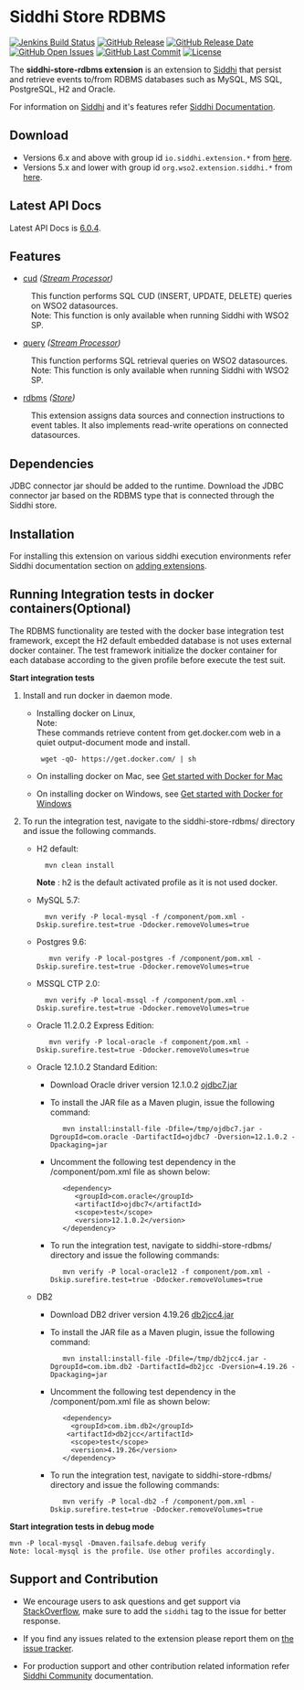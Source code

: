 Siddhi Store RDBMS
===================

  [![Jenkins Build Status](https://wso2.org/jenkins/job/siddhi/job/siddhi-store-rdbms/badge/icon)](https://wso2.org/jenkins/job/siddhi/job/siddhi-store-rdbms/)
  [![GitHub Release](https://img.shields.io/github/release/siddhi-io/siddhi-store-rdbms.svg)](https://github.com/siddhi-io/siddhi-store-rdbms/releases)
  [![GitHub Release Date](https://img.shields.io/github/release-date/siddhi-io/siddhi-store-rdbms.svg)](https://github.com/siddhi-io/siddhi-store-rdbms/releases)
  [![GitHub Open Issues](https://img.shields.io/github/issues-raw/siddhi-io/siddhi-store-rdbms.svg)](https://github.com/siddhi-io/siddhi-store-rdbms/issues)
  [![GitHub Last Commit](https://img.shields.io/github/last-commit/siddhi-io/siddhi-store-rdbms.svg)](https://github.com/siddhi-io/siddhi-store-rdbms/commits/master)
  [![License](https://img.shields.io/badge/License-Apache%202.0-blue.svg)](https://opensource.org/licenses/Apache-2.0)

The **siddhi-store-rdbms extension** is an extension to <a target="_blank" href="https://wso2.github.io/siddhi">Siddhi</a> that persist and retrieve events to/from RDBMS databases such as MySQL, MS SQL, PostgreSQL, H2 and Oracle.

For information on <a target="_blank" href="https://siddhi.io/">Siddhi</a> and it's features refer <a target="_blank" href="https://siddhi.io/redirect/docs.html">Siddhi Documentation</a>. 

## Download

* Versions 6.x and above with group id `io.siddhi.extension.*` from <a target="_blank" href="https://mvnrepository.com/artifact/io.siddhi.extension.store.rdbms/siddhi-store-rdbms/">here</a>.
* Versions 5.x and lower with group id `org.wso2.extension.siddhi.*` from <a target="_blank" href="https://mvnrepository.com/artifact/org.wso2.extension.siddhi.store.rdbms/siddhi-store-rdbms">here</a>.

## Latest API Docs 

Latest API Docs is <a target="_blank" href="https://siddhi-io.github.io/siddhi-store-rdbms/api/6.0.4">6.0.4</a>.

## Features

* <a target="_blank" href="https://siddhi-io.github.io/siddhi-store-rdbms/api/6.0.4/#cud-stream-processor">cud</a> *(<a target="_blank" href="http://siddhi.io/en/v5.1/docs/query-guide/#stream-processor">Stream Processor</a>)*<br> <div style="padding-left: 1em;"><p><p style="word-wrap: break-word;margin: 0;">This function performs SQL CUD (INSERT, UPDATE, DELETE) queries on WSO2 datasources. <br>Note: This function is only available when running Siddhi with WSO2 SP.<br></p></p></div>
* <a target="_blank" href="https://siddhi-io.github.io/siddhi-store-rdbms/api/6.0.4/#query-stream-processor">query</a> *(<a target="_blank" href="http://siddhi.io/en/v5.1/docs/query-guide/#stream-processor">Stream Processor</a>)*<br> <div style="padding-left: 1em;"><p><p style="word-wrap: break-word;margin: 0;">This function performs SQL retrieval queries on WSO2 datasources. <br>Note: This function is only available when running Siddhi with WSO2 SP.</p></p></div>
* <a target="_blank" href="https://siddhi-io.github.io/siddhi-store-rdbms/api/6.0.4/#rdbms-store">rdbms</a> *(<a target="_blank" href="http://siddhi.io/en/v5.1/docs/query-guide/#store">Store</a>)*<br> <div style="padding-left: 1em;"><p><p style="word-wrap: break-word;margin: 0;">This extension assigns data sources and connection instructions to event tables. It also implements read-write operations on connected datasources.</p></p></div>

## Dependencies 

JDBC connector jar should be added to the runtime. Download the JDBC connector jar based on the RDBMS type that is connected through the Siddhi store. 

## Installation

For installing this extension on various siddhi execution environments refer Siddhi documentation section on <a target="_blank" href="https://siddhi.io/redirect/add-extensions.html">adding extensions</a>.

## Running Integration tests in docker containers(Optional)

The RDBMS functionality are tested with the docker base integration test framework, except the H2 default 
embedded database is not uses external docker container. The test framework initialize the docker container for each 
database according to the given profile before execute the test suit.

**Start integration tests**

1. Install and run docker in daemon mode.

    *  Installing docker on Linux,<br>
       Note:<br>    These commands retrieve content from get.docker.com web in a quiet output-document mode and install.
       
            wget -qO- https://get.docker.com/ | sh

    *  On installing docker on Mac, see <a target="_blank" href="https://docs.docker.com/docker-for-mac/">Get started with Docker for Mac</a>

    *  On installing docker on Windows, see <a target="_blank" href="https://docs.docker.com/docker-for-windows/">Get started with Docker for Windows</a>
   
2. To run the integration test, navigate to the siddhi-store-rdbms/ directory and issue the following commands.

    * H2 default:
    
            mvn clean install
           
         **Note** : h2 is the default activated profile as it is not used docker.

    * MySQL 5.7:
    
            mvn verify -P local-mysql -f /component/pom.xml -Dskip.surefire.test=true -Ddocker.removeVolumes=true
           
    * Postgres 9.6:
    
             mvn verify -P local-postgres -f /component/pom.xml -Dskip.surefire.test=true -Ddocker.removeVolumes=true
           
    * MSSQL CTP 2.0:
    
            mvn verify -P local-mssql -f /component/pom.xml -Dskip.surefire.test=true -Ddocker.removeVolumes=true
            
    * Oracle 11.2.0.2 Express Edition:
            
             mvn verify -P local-oracle -f component/pom.xml -Dskip.surefire.test=true -Ddocker.removeVolumes=true
             
    * Oracle 12.1.0.2 Standard Edition:
         
         * Download Oracle driver version 12.1.0.2 <a target="_blank" href="https://www.oracle.com/technetwork/database/features/jdbc/default-2280470.html">ojdbc7.jar</a>
             
         * To install the JAR file as a Maven plugin, issue the following command:
     
                  mvn install:install-file -Dfile=/tmp/ojdbc7.jar -DgroupId=com.oracle -DartifactId=ojdbc7 -Dversion=12.1.0.2 -Dpackaging=jar
          
         * Uncomment the following test dependency in the /component/pom.xml file as shown below:
     
                  <dependency>
                     <groupId>com.oracle</groupId>
                     <artifactId>ojdbc7</artifactId>
                     <scope>test</scope>
                     <version>12.1.0.2</version>
                  </dependency>
         
         * To run the integration test, navigate to siddhi-store-rdbms/ directory and issue the following commands:
     
                  mvn verify -P local-oracle12 -f component/pom.xml -Dskip.surefire.test=true -Ddocker.removeVolumes=true
             
    * DB2
    
        * Download DB2 driver version 4.19.26 <a target="_blank" href="http://www.ibm.com/eserver/support/fixes/fixcentral/swg/quickorder?brandid=1&productid=IBM+Data+Server+Client+Packages&vrmf=10.5.*&fixes=*jdbc*FP005">db2jcc4.jar</a>
    
        * To install the JAR file as a Maven plugin, issue the following command:
    
                 mvn install:install-file -Dfile=/tmp/db2jcc4.jar -DgroupId=com.ibm.db2 -DartifactId=db2jcc -Dversion=4.19.26 -Dpackaging=jar
         
        * Uncomment the following test dependency in the /component/pom.xml file as shown below:
    
                 <dependency>
                   <groupId>com.ibm.db2</groupId>
                  <artifactId>db2jcc</artifactId>
                   <scope>test</scope>
                   <version>4.19.26</version>
                 </dependency>
        
        * To run the integration test, navigate to siddhi-store-rdbms/ directory and issue the following commands:
    
                 mvn verify -P local-db2 -f /component/pom.xml -Dskip.surefire.test=true -Ddocker.removeVolumes=true

**Start integration tests in debug mode**
```
mvn -P local-mysql -Dmaven.failsafe.debug verify
Note: local-mysql is the profile. Use other profiles accordingly.
```

## Support and Contribution

* We encourage users to ask questions and get support via <a target="_blank" href="https://stackoverflow.com/questions/tagged/siddhi">StackOverflow</a>, make sure to add the `siddhi` tag to the issue for better response.

* If you find any issues related to the extension please report them on <a target="_blank" href="https://github.com/siddhi-io/siddhi-execution-string/issues">the issue tracker</a>.

* For production support and other contribution related information refer <a target="_blank" href="https://siddhi.io/community/">Siddhi Community</a> documentation.

